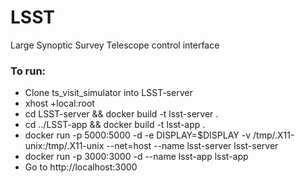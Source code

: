 # LSST
Large Synoptic Survey Telescope control interface

### To run:
* Clone ts_visit_simulator into LSST-server
* xhost +local:root
* cd LSST-server && docker build -t lsst-server .
* cd ../LSST-app && docker build -t lsst-app .
* docker run -p 5000:5000 -d -e DISPLAY=$DISPLAY -v /tmp/.X11-unix:/tmp/.X11-unix --net=host --name lsst-server lsst-server
* docker run -p 3000:3000 -d --name lsst-app lsst-app
* Go to http://localhost:3000